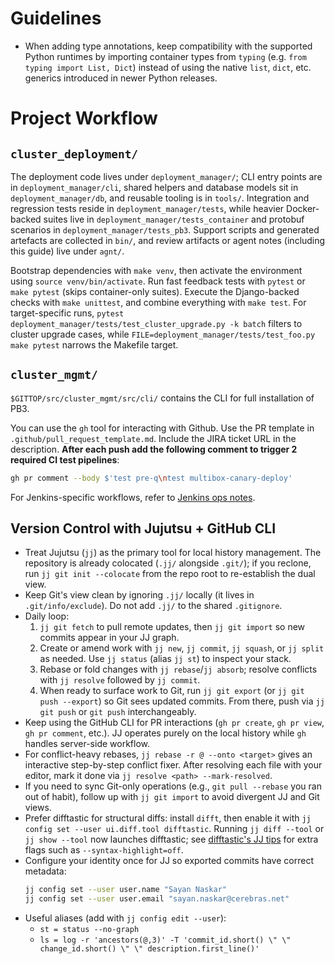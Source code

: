 # Guidelines

- When adding type annotations, keep compatibility with the supported Python runtimes by importing container types from `typing` (e.g. `from typing import List, Dict`) instead of using the native `list`, `dict`, etc. generics introduced in newer Python releases.

# Project Workflow

## `cluster_deployment/`

The deployment code lives under `deployment_manager/`; CLI entry points are in `deployment_manager/cli`, shared helpers and database models sit in `deployment_manager/db`, and reusable tooling is in `tools/`. Integration and regression tests reside in `deployment_manager/tests`, while heavier Docker-backed suites live in `deployment_manager/tests_container` and protobuf scenarios in `deployment_manager/tests_pb3`. Support scripts and generated artefacts are collected in `bin/`, and review artifacts or agent notes (including this guide) live under `agnt/`.

Bootstrap dependencies with `make venv`, then activate the environment using `source venv/bin/activate`. Run fast feedback tests with `pytest` or `make pytest` (skips container-only suites). Execute the Django-backed checks with `make unittest`, and combine everything with `make test`. For target-specific runs, `pytest deployment_manager/tests/test_cluster_upgrade.py -k batch` filters to cluster upgrade cases, while `FILE=deployment_manager/tests/test_foo.py make pytest` narrows the Makefile target.

## `cluster_mgmt/`

`$GITTOP/src/cluster_mgmt/src/cli/` contains the CLI for full installation of PB3.

You can use the `gh` tool for interacting with Github. Use the PR template in `.github/pull_request_template.md`. Include the JIRA ticket URL in the description.
**After each push add the following comment to trigger 2 required CI test pipelines**:

```sh
gh pr comment --body $'test pre-q\ntest multibox-canary-deploy'
```

For Jenkins-specific workflows, refer to [Jenkins ops notes](jenkins.md).

## Version Control with Jujutsu + GitHub CLI

- Treat Jujutsu (`jj`) as the primary tool for local history management. The repository is already colocated (`.jj/` alongside `.git/`); if you reclone, run `jj git init --colocate` from the repo root to re-establish the dual view.
- Keep Git's view clean by ignoring `.jj/` locally (it lives in `.git/info/exclude`). Do not add `.jj/` to the shared `.gitignore`.
- Daily loop:
  1. `jj git fetch` to pull remote updates, then `jj git import` so new commits appear in your JJ graph.
  2. Create or amend work with `jj new`, `jj commit`, `jj squash`, or `jj split` as needed. Use `jj status` (alias `jj st`) to inspect your stack.
  3. Rebase or fold changes with `jj rebase`/`jj absorb`; resolve conflicts with `jj resolve` followed by `jj commit`.
  4. When ready to surface work to Git, run `jj git export` (or `jj git push --export`) so Git sees updated commits. From there, push via `jj git push` or `git push` interchangeably.
- Keep using the GitHub CLI for PR interactions (`gh pr create`, `gh pr view`, `gh pr comment`, etc.). JJ operates purely on the local history while `gh` handles server-side workflow.
- For conflict-heavy rebases, `jj rebase -r @ --onto <target>` gives an interactive step-by-step conflict fixer. After resolving each file with your editor, mark it done via `jj resolve <path> --mark-resolved`.
- If you need to sync Git-only operations (e.g., `git pull --rebase` you ran out of habit), follow up with `jj git import` to avoid divergent JJ and Git views.
- Prefer difftastic for structural diffs: install `difft`, then enable it with `jj config set --user ui.diff.tool difftastic`. Running `jj diff --tool` or `jj show --tool` now launches difftastic; see [difftastic's JJ tips](https://difftastic.wilfred.me.uk/jj.html) for extra flags such as `--syntax-highlight=off`.
- Configure your identity once for JJ so exported commits have correct metadata:
  ```sh
  jj config set --user user.name "Sayan Naskar"
  jj config set --user user.email "sayan.naskar@cerebras.net"
  ```
- Useful aliases (add with `jj config edit --user`):
  - `st = status --no-graph`
  - `ls = log -r 'ancestors(@,3)' -T 'commit_id.short() \" \" change_id.short() \" \" description.first_line()'`
